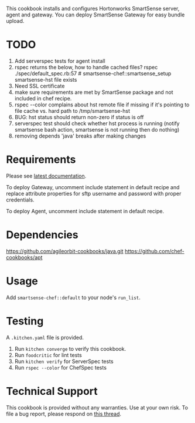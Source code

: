 This cookbook installs and configures Hortonworks SmartSense server, agent and gateway. You can deploy SmartSense Gateway for easy bundle upload.

TODO
====

1. Add serverspec tests for agent install
4. rspec returns the below, how to handle cached files? 
	rspec ./spec/default_spec.rb:57 # smartsense-chef::smartsense_setup smartsense-hst file exists
6. Need SSL certificate
8. make sure requirements are met by SmartSense package and not included in chef recipe.
9. rspec --color complains about hst remote file if missing if it's pointing to file cache vs. hard path to /tmp/smartsense-hst
13. BUG: hst status should return non-zero if status is off
14. serverspec test should check whether hst process is running (notify smartsense bash action, smartsense is not running then do nothing)
15. removing depends 'java' breaks after making changes

Requirements
============

Please see [latest documentation](http://docs.hortonworks.com/HDPDocuments/SS1/SmartSense-1.2.2/bk_smartsense_admin/content/os_requirements.html).

To deploy Gateway, uncomment include statement in default recipe and replace attribute properties for sftp username and password with proper credentials.

To deploy Agent, uncomment include statement in default recipe.

Dependencies
============

https://github.com/agileorbit-cookbooks/java.git
https://github.com/chef-cookbooks/apt

Usage
=====

Add `smartsense-chef::default` to your node's `run_list`.

Testing
=======

A `.kitchen.yaml` file is provided. 

1. Run `kitchen converge` to verify this cookbook.
2. Run `foodcritic` for lint tests
3. Run `kitchen verify` for ServerSpec tests
4. Run `rspec --color` for ChefSpec tests

Technical Support
=================

This cookbook is provided without any warranties. Use at your own risk. To file a bug report, please respond on [this thread](https://community.hortonworks.com/content/repo/38515/smartsense-chef-cookbook-for-non-ambari-install.html).
